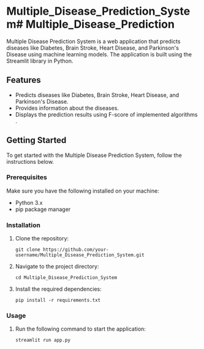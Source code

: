 # Multiple_Disease_Prediction_System# Multiple_Disease_Prediction

Multiple Disease Prediction System is a web application that predicts diseases like Diabetes, Brain Stroke, Heart Disease, and Parkinson's Disease using machine learning models. The application is built using the Streamlit library in Python.

## Features

- Predicts diseases like Diabetes, Brain Stroke, Heart Disease, and Parkinson's Disease.
- Provides information about the diseases.
- Displays the prediction results using F-score of implemented algorithms .

## Getting Started

To get started with the Multiple Disease Prediction System, follow the instructions below.

### Prerequisites

Make sure you have the following installed on your machine:

- Python 3.x
- pip package manager

### Installation

1. Clone the repository:

   ```shell
   git clone https://github.com/your-username/Multiple_Disease_Prediction_System.git
   ```

2. Navigate to the project directory:

   ```shell
   cd Multiple_Disease_Prediction_System
   ```

3. Install the required dependencies:

   ```shell
   pip install -r requirements.txt
   ```

### Usage

1. Run the following command to start the application:

   ```shell
   streamlit run app.py
   ```
